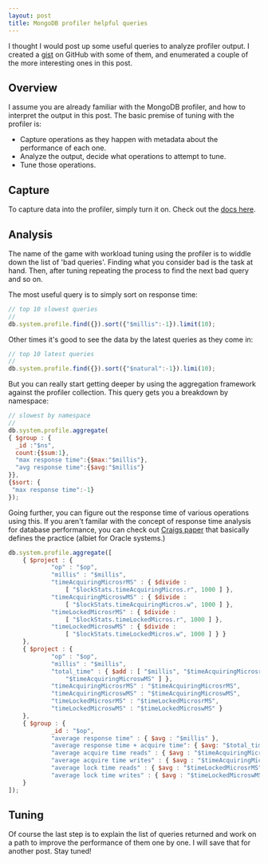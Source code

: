 ```yaml
---
layout: post
title: MongoDB profiler helpful queries
---
```


I thought I would post up some useful queries to analyze profiler output. I created a [gist](https://gist.github.com/kgorman/134896c7414fde8e090b) on GitHub with some of them, and enumerated a couple of the more interesting ones in this post.

## Overview

I assume you are already familiar with the MongoDB profiler, and how to interpret the output in this post. The basic premise of tuning with the profiler is:

- Capture operations as they happen with metadata about the performance of each one.
- Analyze the output, decide what operations to attempt to tune.
- Tune those operations.

## Capture
To capture data into the profiler, simply turn it on. Check out the [docs here](http://docs.mongodb.org/manual/administration/monitoring/#database-profiling).

## Analysis

The name of the game with workload tuning using the profiler is to widdle down the list of 'bad queries'. Finding what you consider bad is the task at hand. Then, after tuning repeating the process to find the next bad query and so on.

The most useful query is to simply sort on response time:

~~~ javascript
// top 10 slowest queries
//
db.system.profile.find({}).sort({"$millis":-1}).limit(10);
~~~

Other times it's good to see the data by the latest queries as they come in:

~~~ javascript
// top 10 latest queries
//
db.system.profile.find({}).sort({"$natural":-1}).limi(10);
~~~

But you can really start getting deeper by using the aggregation framework against the profiler collection. This query gets you a breakdown by namespace:

~~~ javascript
// slowest by namespace
//
db.system.profile.aggregate(
{ $group : {
  _id :"$ns",
  count:{$sum:1},
  "max response time":{$max:"$millis"},
  "avg response time":{$avg:"$millis"}  
}},
{$sort: {
 "max response time":-1}
});


~~~

Going further, you can figure out the response time of various operations using this.  If you aren't familar with the concept of response time analysis for database performance, you can check out [Craigs paper](http://people.cis.ksu.edu/~hankley/d560/Oracle/Notes/Shallahamer%20RT6b.pdf) that basically defines the practice (albiet for Oracle systems.)

~~~ javascript
db.system.profile.aggregate([
	{ $project : {
			"op" : "$op",
			"millis" : "$millis",
			"timeAcquiringMicrosrMS" : { $divide :
                [ "$lockStats.timeAcquiringMicros.r", 1000 ] },
			"timeAcquiringMicroswMS" : { $divide :
                [ "$lockStats.timeAcquiringMicros.w", 1000 ] },
			"timeLockedMicrosrMS" : { $divide :
                [ "$lockStats.timeLockedMicros.r", 1000 ] },
			"timeLockedMicroswMS" : { $divide :
                [ "$lockStats.timeLockedMicros.w", 1000 ] } }
	},
	{ $project : {
			"op" : "$op",
			"millis" : "$millis",
			"total_time" : { $add : [ "$millis", "$timeAcquiringMicrosrMS",
                "$timeAcquiringMicroswMS" ] },
			"timeAcquiringMicrosrMS" : "$timeAcquiringMicrosrMS",
			"timeAcquiringMicroswMS" : "$timeAcquiringMicroswMS",
			"timeLockedMicrosrMS" : "$timeLockedMicrosrMS",
			"timeLockedMicroswMS" : "$timeLockedMicroswMS" }
	},
	{ $group : {
			_id : "$op",
			"average response time" : { $avg : "$millis" },
			"average response time + acquire time": { $avg: "$total_time"},
			"average acquire time reads" : { $avg : "$timeAcquiringMicrosrMS" },
			"average acquire time writes" : { $avg : "$timeAcquiringMicroswMS" },
			"average lock time reads" : { $avg : "$timeLockedMicrosrMS" },
			"average lock time writes" : { $avg : "$timeLockedMicroswMS" } }
	}
]);
~~~

## Tuning

Of course the last step is to explain the list of queries returned and work on a path to improve the performance of them one by one.  I will save that for another post. Stay tuned!
